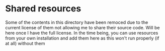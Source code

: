 # Shared resources

Some of the contents in this directory have been remoced due to the current license of them not allowing me to share their source code. Will be here once I have the full license. In the time being, you can use resources from your own installation and add them here as this won't run properly (if at all) without them
